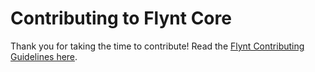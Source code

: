 # Contributing to Flynt Core

Thank you for taking the time to contribute! Read the [Flynt Contributing Guidelines here](https://github.com/flyntwp/guidelines/blob/master/CONTRIBUTING.md).
